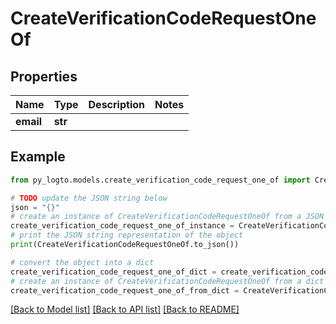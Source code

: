 # CreateVerificationCodeRequestOneOf


## Properties

Name | Type | Description | Notes
------------ | ------------- | ------------- | -------------
**email** | **str** |  | 

## Example

```python
from py_logto.models.create_verification_code_request_one_of import CreateVerificationCodeRequestOneOf

# TODO update the JSON string below
json = "{}"
# create an instance of CreateVerificationCodeRequestOneOf from a JSON string
create_verification_code_request_one_of_instance = CreateVerificationCodeRequestOneOf.from_json(json)
# print the JSON string representation of the object
print(CreateVerificationCodeRequestOneOf.to_json())

# convert the object into a dict
create_verification_code_request_one_of_dict = create_verification_code_request_one_of_instance.to_dict()
# create an instance of CreateVerificationCodeRequestOneOf from a dict
create_verification_code_request_one_of_from_dict = CreateVerificationCodeRequestOneOf.from_dict(create_verification_code_request_one_of_dict)
```
[[Back to Model list]](../README.md#documentation-for-models) [[Back to API list]](../README.md#documentation-for-api-endpoints) [[Back to README]](../README.md)


